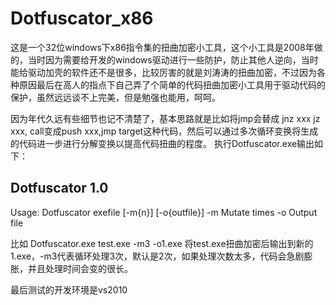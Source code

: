# Dotfuscator_x86

这是一个32位windows下x86指令集的扭曲加密小工具，这个小工具是2008年做的，当时因为需要给开发的windows驱动进行一些防护，防止其他人逆向，当时能给驱动加壳的软件还不是很多，比较厉害的就是刘涛涛的扭曲加密，不过因为各种原因最后在高人的指点下自己弄了个简单的代码扭曲加密小工具用于驱动代码的保护，虽然远远谈不上完美，但是勉强也能用，呵呵。 

因为年代久远有些细节也记不清楚了，基本思路就是比如将jmp会替成 jnz xxx jz xxx, call变成push xxx,jmp target这种代码，然后可以通过多次循环变换将生成的代码进一步进行分解变换以提高代码扭曲的程度。
执行Dotfuscator.exe输出如下：

Dotfuscator 1.0
---------------
Usage:
        Dotfuscator exefile [-m{n}] [-o{outfile}]
        -m      Mutate times
        -o      Output file

比如 Dotfuscator.exe test.exe -m3 -o1.exe 将test.exe扭曲加密后输出到新的1.exe，-m3代表循环处理3次，默认是2次，如果处理次数太多，代码会急剧膨胀，并且处理时间会变的很长。

最后测试的开发环境是vs2010
